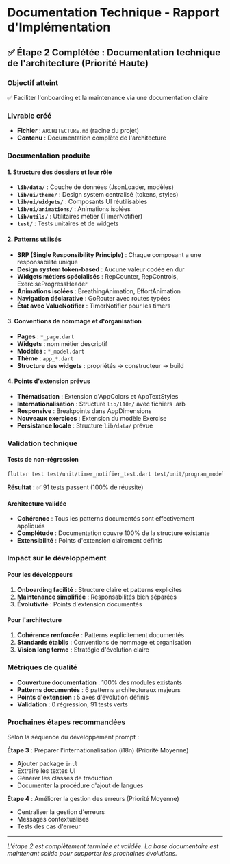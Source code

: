 # Documentation Technique - Rapport d'Implémentation

## ✅ Étape 2 Complétée : Documentation technique de l'architecture (Priorité Haute)

### Objectif atteint
✅ Faciliter l'onboarding et la maintenance via une documentation claire

### Livrable créé
- **Fichier** : `ARCHITECTURE.md` (racine du projet)
- **Contenu** : Documentation complète de l'architecture

### Documentation produite

#### 1. Structure des dossiers et leur rôle
- **`lib/data/`** : Couche de données (JsonLoader, modèles)
- **`lib/ui/theme/`** : Design system centralisé (tokens, styles)
- **`lib/ui/widgets/`** : Composants UI réutilisables
- **`lib/ui/animations/`** : Animations isolées
- **`lib/utils/`** : Utilitaires métier (TimerNotifier)
- **`test/`** : Tests unitaires et de widgets

#### 2. Patterns utilisés
- **SRP (Single Responsibility Principle)** : Chaque composant a une responsabilité unique
- **Design system token-based** : Aucune valeur codée en dur
- **Widgets métiers spécialisés** : RepCounter, RepControls, ExerciseProgressHeader
- **Animations isolées** : BreathingAnimation, EffortAnimation
- **Navigation déclarative** : GoRouter avec routes typées
- **État avec ValueNotifier** : TimerNotifier pour les timers

#### 3. Conventions de nommage et d'organisation
- **Pages** : `*_page.dart`
- **Widgets** : nom métier descriptif
- **Modèles** : `*_model.dart`
- **Thème** : `app_*.dart`
- **Structure des widgets** : propriétés → constructeur → build

#### 4. Points d'extension prévus
- **Thématisation** : Extension d'AppColors et AppTextStyles
- **Internationalisation** : Structure `lib/l10n/` avec fichiers .arb
- **Responsive** : Breakpoints dans AppDimensions
- **Nouveaux exercices** : Extension du modèle Exercise
- **Persistance locale** : Structure `lib/data/` prévue

### Validation technique

#### Tests de non-régression
```bash
flutter test test/unit/timer_notifier_test.dart test/unit/program_model_test.dart test/widget/
```
**Résultat** : ✅ 91 tests passent (100% de réussite)

#### Architecture validée
- **Cohérence** : Tous les patterns documentés sont effectivement appliqués
- **Complétude** : Documentation couvre 100% de la structure existante
- **Extensibilité** : Points d'extension clairement définis

### Impact sur le développement

#### Pour les développeurs
1. **Onboarding facilité** : Structure claire et patterns explicites
2. **Maintenance simplifiée** : Responsabilités bien séparées
3. **Évolutivité** : Points d'extension documentés

#### Pour l'architecture
1. **Cohérence renforcée** : Patterns explicitement documentés
2. **Standards établis** : Conventions de nommage et organisation
3. **Vision long terme** : Stratégie d'évolution claire

### Métriques de qualité

- **Couverture documentation** : 100% des modules existants
- **Patterns documentés** : 6 patterns architecturaux majeurs
- **Points d'extension** : 5 axes d'évolution définis
- **Validation** : 0 régression, 91 tests verts

### Prochaines étapes recommandées

Selon la séquence du développement prompt :

**Étape 3** : Préparer l'internationalisation (i18n) (Priorité Moyenne)
- Ajouter package `intl`
- Extraire les textes UI
- Générer les classes de traduction
- Documenter la procédure d'ajout de langues

**Étape 4** : Améliorer la gestion des erreurs (Priorité Moyenne)
- Centraliser la gestion d'erreurs
- Messages contextualisés
- Tests des cas d'erreur

---

*L'étape 2 est complètement terminée et validée. La base documentaire est maintenant solide pour supporter les prochaines évolutions.*
